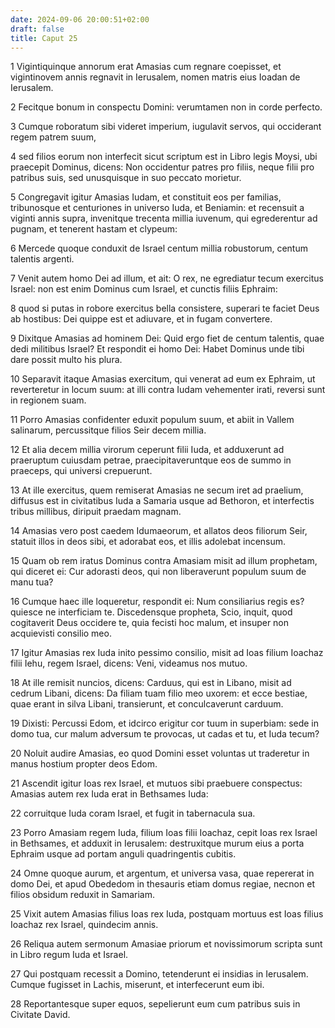 ```yaml
---
date: 2024-09-06 20:00:51+02:00
draft: false
title: Caput 25
---
```





1 Vigintiquinque annorum erat Amasias cum regnare coepisset, et vigintinovem annis regnavit in Ierusalem, nomen matris eius Ioadan de Ierusalem.

2 Fecitque bonum in conspectu Domini: verumtamen non in corde perfecto.

3 Cumque roboratum sibi videret imperium, iugulavit servos, qui occiderant regem patrem suum,

4 sed filios eorum non interfecit sicut scriptum est in Libro legis Moysi, ubi praecepit Dominus, dicens: Non occidentur patres pro filiis, neque filii pro patribus suis, sed unusquisque in suo peccato morietur.

5 Congregavit igitur Amasias Iudam, et constituit eos per familias, tribunosque et centuriones in universo Iuda, et Beniamin: et recensuit a viginti annis supra, invenitque trecenta millia iuvenum, qui egrederentur ad pugnam, et tenerent hastam et clypeum:

6 Mercede quoque conduxit de Israel centum millia robustorum, centum talentis argenti.

7 Venit autem homo Dei ad illum, et ait: O rex, ne egrediatur tecum exercitus Israel: non est enim Dominus cum Israel, et cunctis filiis Ephraim:

8 quod si putas in robore exercitus bella consistere, superari te faciet Deus ab hostibus: Dei quippe est et adiuvare, et in fugam convertere.

9 Dixitque Amasias ad hominem Dei: Quid ergo fiet de centum talentis, quae dedi militibus Israel? Et respondit ei homo Dei: Habet Dominus unde tibi dare possit multo his plura.

10 Separavit itaque Amasias exercitum, qui venerat ad eum ex Ephraim, ut reverteretur in locum suum: at illi contra Iudam vehementer irati, reversi sunt in regionem suam.

11 Porro Amasias confidenter eduxit populum suum, et abiit in Vallem salinarum, percussitque filios Seir decem millia.

12 Et alia decem millia virorum ceperunt filii Iuda, et adduxerunt ad praeruptum cuiusdam petrae, praecipitaveruntque eos de summo in praeceps, qui universi crepuerunt.

13 At ille exercitus, quem remiserat Amasias ne secum iret ad praelium, diffusus est in civitatibus Iuda a Samaria usque ad Bethoron, et interfectis tribus millibus, diripuit praedam magnam.

14 Amasias vero post caedem Idumaeorum, et allatos deos filiorum Seir, statuit illos in deos sibi, et adorabat eos, et illis adolebat incensum.

15 Quam ob rem iratus Dominus contra Amasiam misit ad illum prophetam, qui diceret ei: Cur adorasti deos, qui non liberaverunt populum suum de manu tua?

16 Cumque haec ille loqueretur, respondit ei: Num consiliarius regis es? quiesce ne interficiam te. Discedensque propheta, Scio, inquit, quod cogitaverit Deus occidere te, quia fecisti hoc malum, et insuper non acquievisti consilio meo.

17 Igitur Amasias rex Iuda inito pessimo consilio, misit ad Ioas filium Ioachaz filii Iehu, regem Israel, dicens: Veni, videamus nos mutuo.

18 At ille remisit nuncios, dicens: Carduus, qui est in Libano, misit ad cedrum Libani, dicens: Da filiam tuam filio meo uxorem: et ecce bestiae, quae erant in silva Libani, transierunt, et conculcaverunt carduum.

19 Dixisti: Percussi Edom, et idcirco erigitur cor tuum in superbiam: sede in domo tua, cur malum adversum te provocas, ut cadas et tu, et Iuda tecum?

20 Noluit audire Amasias, eo quod Domini esset voluntas ut traderetur in manus hostium propter deos Edom.

21 Ascendit igitur Ioas rex Israel, et mutuos sibi praebuere conspectus: Amasias autem rex Iuda erat in Bethsames Iuda:

22 corruitque Iuda coram Israel, et fugit in tabernacula sua.

23 Porro Amasiam regem Iuda, filium Ioas filii Ioachaz, cepit Ioas rex Israel in Bethsames, et adduxit in Ierusalem: destruxitque murum eius a porta Ephraim usque ad portam anguli quadringentis cubitis.

24 Omne quoque aurum, et argentum, et universa vasa, quae repererat in domo Dei, et apud Obededom in thesauris etiam domus regiae, necnon et filios obsidum reduxit in Samariam.

25 Vixit autem Amasias filius Ioas rex Iuda, postquam mortuus est Ioas filius Ioachaz rex Israel, quindecim annis.

26 Reliqua autem sermonum Amasiae priorum et novissimorum scripta sunt in Libro regum Iuda et Israel.

27 Qui postquam recessit a Domino, tetenderunt ei insidias in Ierusalem. Cumque fugisset in Lachis, miserunt, et interfecerunt eum ibi.

28 Reportantesque super equos, sepelierunt eum cum patribus suis in Civitate David.


